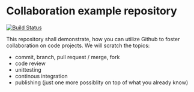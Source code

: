 # Collaboration example repository
[![Build Status](https://travis-ci.org/data-hydenv/collaboration.svg?branch=master)](https://travis-ci.org/data-hydenv/collaboration)

This repository shall demonstrate, how you can utilize Github to foster collaboration on code projects. We will scratch the topics:

* commit, branch, pull request / merge, fork
* code review
* unittesting
* continous integration
* publishing (just one more possiblity on top of what you already know)


